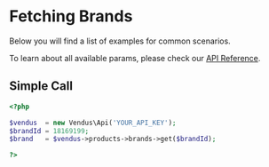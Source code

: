 # Fetching Brands

Below you will find a list of examples for common scenarios. 

To learn about all available params, please check our [API Reference](https://www.vendus.pt/ws/products/brands.doc).

## Simple Call

```php
<?php

$vendus  = new Vendus\Api('YOUR_API_KEY');
$brandId = 18169199;
$brand   = $vendus->products->brands->get($brandId);

?>
```

